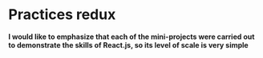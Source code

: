 # Practices redux

**I would like to emphasize that each of the mini-projects were carried out to demonstrate the skills of React.js, so its level of scale is very simple**
